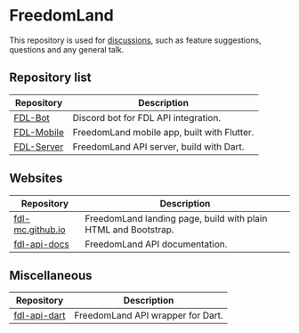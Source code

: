 # FreedomLand

This repository is used for [discussions](https://github.com/fdl-mc/fdl-mc/discussions), 
such as feature suggestions, questions and any general talk.


## Repository list

Repository                                                          | Description
-----------                                                         | ------------
[FDL-Bot](https://github.com/fdl-mc/fdl-bot)                        | Discord bot for FDL API integration.
[FDL-Mobile](https://github.com/fdl-mc/fdl-mobile)                  | FreedomLand mobile app, built with Flutter.
[FDL-Server](https://github.com/fdl-mc/fdl-server)                  | FreedomLand API server, build with Dart.


## Websites

Repository                                                          | Description
-----------                                                         | ------------
[fdl-mc.github.io](https://github.com/fdl-mc/fdl-mc.github.io)      | FreedomLand landing page, build with plain HTML and Bootstrap.
[fdl-api-docs](https://github.com/fdl-mc/fdl-api-docs)              | FreedomLand API documentation.


## Miscellaneous

Repository                                                          | Description
-----------                                                         | ------------
[fdl-api-dart](https://github.com/fdl-mc/fdl-api-dart)              | FreedomLand API wrapper for Dart.
